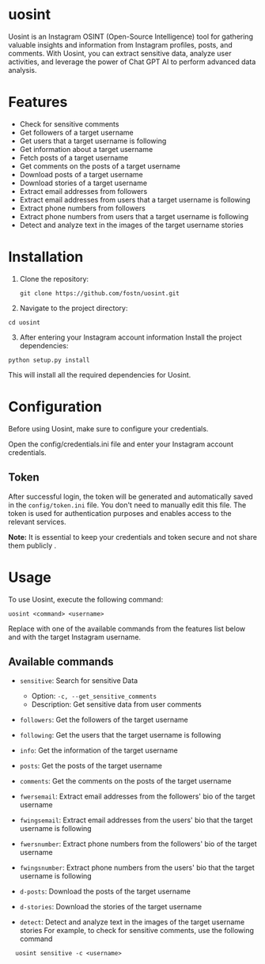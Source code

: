 
# uosint
Uosint is an Instagram OSINT (Open-Source Intelligence) tool for gathering valuable insights and information from Instagram profiles, posts, and comments. With Uosint, you can extract sensitive data, analyze user activities, and leverage the power of Chat GPT AI to perform advanced data analysis.

# Features

- Check for sensitive comments
- Get followers of a target username
- Get users that a target username is following
- Get information about a target username
- Fetch posts of a target username
- Get comments on the posts of a target username
- Download posts of a target username
- Download stories of a target username
- Extract email addresses from followers
- Extract email addresses from users that a target username is following
- Extract phone numbers from followers
- Extract phone numbers from users that a target username is following
- Detect and analyze text in the images of the target username stories
# Installation

1. Clone the repository:
   ```shell
   git clone https://github.com/fostn/uosint.git
   ```
2. Navigate to the project directory:
  ```shell
  cd uosint
  ```
3. After entering your Instagram account information Install the project dependencies:

 ```shell
 python setup.py install
 ```
 This will install all the required dependencies for Uosint.
# Configuration
Before using Uosint, make sure to configure your credentials.

Open the config/credentials.ini file and enter your Instagram account credentials.

## Token

After successful login, the token will be generated and automatically saved in the `config/token.ini` file. You don't need to manually edit this file. The token is used for authentication purposes and enables access to the relevant services.

**Note:** It is essential to keep your credentials and token secure and not share them publicly .
# Usage

To use Uosint, execute the following command:
```shell
uosint <command> <username>
```
Replace <command> with one of the available commands from the features list below and <username> with the target Instagram username.
## Available commands
- `sensitive`: Search for sensitive Data
    - Option: `-c, --get_sensitive_comments`
    - Description: Get sensitive data from user comments

- `followers`: Get the followers of the target username
- `following`: Get the users that the target username is following
- `info`: Get the information of the target username
- `posts`: Get the posts of the target username
- `comments`: Get the comments on the posts of the target username
- `fwersemail`: Extract email addresses from the followers' bio of the target username
- `fwingsemail`: Extract email addresses from the users' bio that the target username is following
- `fwersnumber`: Extract phone numbers from the followers' bio of the target username
- `fwingsnumber`: Extract phone numbers from the users' bio that the target username is following
- `d-posts`: Download the posts of the target username
- `d-stories`: Download the stories of the target username
- `detect`: Detect and analyze text in the images of the target username stories
For example, to check for sensitive comments, use the following command
```shell
  uosint sensitive -c <username>

 ```
 
